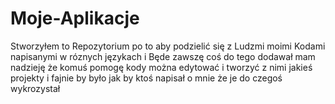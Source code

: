 # Moje-Aplikacje
Stworzyłem to Repozytorium po to aby podzielić się z Ludzmi moimi Kodami napisanymi w róznych językach i Będe zawszę coś do tego dodawał mam nadzieję że komuś pomogę kody można edytować i tworzyć z nimi jakieś projekty i fajnie by było jak by ktoś napisał o mnie że je do czegoś wykrozystał 
